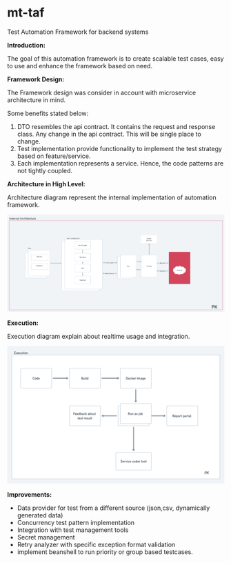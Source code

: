 
# **mt-taf**

Test Automation Framework for backend systems

**Introduction:**

The goal of this automation framework is to create scalable test cases, easy to use and enhance the framework based on need.

**Framework Design:**

The Framework design was consider in account with microservice architecture in mind.

Some benefits stated below:

1. DTO resembles the api contract. It contains the request and response class. Any change in the api contract. This will be single place to change.
2. Test implementation provide functionality to implement the test strategy based on feature/service.
3. Each implementation represents a service. Hence, the code patterns are not tightly coupled.

**Architecture in High Level:**

Architecture diagram represent the internal implementation of automation framework. 

![Architecture](/asset/Architecture.png)

**Execution:**

Execution diagram explain about realtime usage and integration.

![Execution](/asset/Execution.png)

**Improvements:**
* Data provider for test from a different source (json,csv, dynamically generated data)
* Concurrency test pattern implementation
* Integration with test management tools
* Secret management
* Retry analyzer with specific exception format validation
* implement beanshell to run priority or group based testcases.